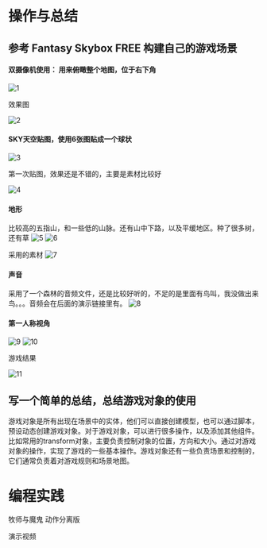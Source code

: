 #  操作与总结
## 参考 Fantasy Skybox FREE 构建自己的游戏场景
#### 双摄像机使用： 用来俯瞰整个地图，位于右下角

![1](https://img-blog.csdn.net/20180409210752712?watermark/2/text/aHR0cHM6Ly9ibG9nLmNzZG4ubmV0L3N5c3U5OTd3YW5n/font/5a6L5L2T/fontsize/400/fill/I0JBQkFCMA==/dissolve/70)

 效果图

![2](https://img-blog.csdn.net/20180409210923908?watermark/2/text/aHR0cHM6Ly9ibG9nLmNzZG4ubmV0L3N5c3U5OTd3YW5n/font/5a6L5L2T/fontsize/400/fill/I0JBQkFCMA==/dissolve/70)

#### SKY天空贴图，使用6张图贴成一个球状

![3](https://img-blog.csdn.net/20180409211100437?watermark/2/text/aHR0cHM6Ly9ibG9nLmNzZG4ubmV0L3N5c3U5OTd3YW5n/font/5a6L5L2T/fontsize/400/fill/I0JBQkFCMA==/dissolve/70)

第一次贴图，效果还是不错的，主要是素材比较好

![4](https://img-blog.csdn.net/20180409211455823?watermark/2/text/aHR0cHM6Ly9ibG9nLmNzZG4ubmV0L3N5c3U5OTd3YW5n/font/5a6L5L2T/fontsize/400/fill/I0JBQkFCMA==/dissolve/70)

#### 地形
比较高的五指山，和一些低的山脉。还有山中下路，以及平缓地区。种了很多树，还有草
![5](https://img-blog.csdn.net/20180409211644840?watermark/2/text/aHR0cHM6Ly9ibG9nLmNzZG4ubmV0L3N5c3U5OTd3YW5n/font/5a6L5L2T/fontsize/400/fill/I0JBQkFCMA==/dissolve/70)
![6](https://img-blog.csdn.net/20180409211849976?watermark/2/text/aHR0cHM6Ly9ibG9nLmNzZG4ubmV0L3N5c3U5OTd3YW5n/font/5a6L5L2T/fontsize/400/fill/I0JBQkFCMA==/dissolve/70)

采用的素材
![7](https://img-blog.csdn.net/20180409211942381?watermark/2/text/aHR0cHM6Ly9ibG9nLmNzZG4ubmV0L3N5c3U5OTd3YW5n/font/5a6L5L2T/fontsize/400/fill/I0JBQkFCMA==/dissolve/70)

#### 声音
采用了一个森林的音频文件，还是比较好听的，不足的是里面有鸟叫，我没做出来鸟。。。音频会在后面的演示链接里有。
![8](https://img-blog.csdn.net/20180409212118741?watermark/2/text/aHR0cHM6Ly9ibG9nLmNzZG4ubmV0L3N5c3U5OTd3YW5n/font/5a6L5L2T/fontsize/400/fill/I0JBQkFCMA==/dissolve/70)

#### 第一人称视角

![9](https://img-blog.csdn.net/20180409212320728?watermark/2/text/aHR0cHM6Ly9ibG9nLmNzZG4ubmV0L3N5c3U5OTd3YW5n/font/5a6L5L2T/fontsize/400/fill/I0JBQkFCMA==/dissolve/70)
![10](https://img-blog.csdn.net/20180409212402455?watermark/2/text/aHR0cHM6Ly9ibG9nLmNzZG4ubmV0L3N5c3U5OTd3YW5n/font/5a6L5L2T/fontsize/400/fill/I0JBQkFCMA==/dissolve/70)

游戏结果

![11](https://img-blog.csdn.net/20180409212547196?watermark/2/text/aHR0cHM6Ly9ibG9nLmNzZG4ubmV0L3N5c3U5OTd3YW5n/font/5a6L5L2T/fontsize/400/fill/I0JBQkFCMA==/dissolve/70)


##  写一个简单的总结，总结游戏对象的使用
游戏对象是所有出现在场景中的实体，他们可以直接创建模型，也可以通过脚本，预设动态创建游戏对象。对于游戏对象，可以进行很多操作，以及添加其他组件。比如常用的transform对象，主要负责控制对象的位置，方向和大小。通过对游戏对象的操作，实现了游戏的一些基本操作。游戏对象还有一些负责场景和控制的，它们通常负责着对游戏规则和场景地图。

# 编程实践
牧师与魔鬼 动作分离版

演示视频


